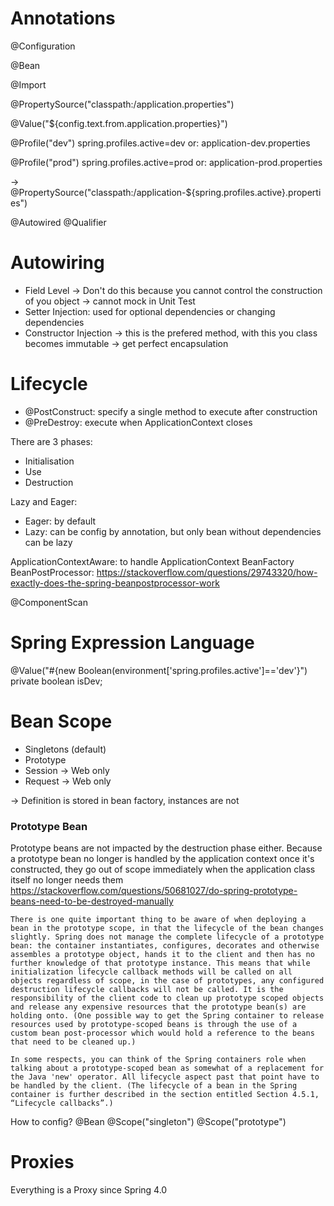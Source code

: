 # Annotations

@Configuration

@Bean

@Import

@PropertySource("classpath:/application.properties")

@Value("${config.text.from.application.properties}")

@Profile("dev")
spring.profiles.active=dev
or: application-dev.properties

@Profile("prod")
spring.profiles.active=prod
or: application-prod.properties

-> @PropertySource("classpath:/application-${spring.profiles.active}.properties")

@Autowired
@Qualifier

# Autowiring
- Field Level -> Don't do this because you cannot control the construction of you object -> cannot mock in Unit Test
- Setter Injection: used for optional dependencies or changing dependencies
- Constructor Injection -> this is the prefered method, with this you class becomes immutable -> get perfect encapsulation

# Lifecycle
- @PostConstruct: specify a single method to execute after construction
- @PreDestroy: execute when ApplicationContext closes

There are 3 phases:
- Initialisation
- Use
- Destruction

Lazy and Eager:
- Eager: by default
- Lazy: can be config by annotation, but only bean without dependencies can be lazy

ApplicationContextAware: to handle ApplicationContext
BeanFactory
BeanPostProcessor: https://stackoverflow.com/questions/29743320/how-exactly-does-the-spring-beanpostprocessor-work


@ComponentScan

# Spring Expression Language
@Value("#{new Boolean(environment['spring.profiles.active']=='dev'}")
private boolean isDev;

# Bean Scope
- Singletons (default)
- Prototype
- Session -> Web only
- Request -> Web only

-> Definition is stored in bean factory, instances are not

### Prototype Bean
Prototype beans are not impacted by the destruction phase either. Because a prototype bean no longer is handled by the application context once it's constructed, they go out of scope immediately when the application class itself no longer needs them
https://stackoverflow.com/questions/50681027/do-spring-prototype-beans-need-to-be-destroyed-manually

```
There is one quite important thing to be aware of when deploying a bean in the prototype scope, in that the lifecycle of the bean changes slightly. Spring does not manage the complete lifecycle of a prototype bean: the container instantiates, configures, decorates and otherwise assembles a prototype object, hands it to the client and then has no further knowledge of that prototype instance. This means that while initialization lifecycle callback methods will be called on all objects regardless of scope, in the case of prototypes, any configured destruction lifecycle callbacks will not be called. It is the responsibility of the client code to clean up prototype scoped objects and release any expensive resources that the prototype bean(s) are holding onto. (One possible way to get the Spring container to release resources used by prototype-scoped beans is through the use of a custom bean post-processor which would hold a reference to the beans that need to be cleaned up.)

In some respects, you can think of the Spring containers role when talking about a prototype-scoped bean as somewhat of a replacement for the Java 'new' operator. All lifecycle aspect past that point have to be handled by the client. (The lifecycle of a bean in the Spring container is further described in the section entitled Section 4.5.1, “Lifecycle callbacks”.)

```


How to config? 
@Bean
@Scope("singleton")
@Scope("prototype")

# Proxies
Everything is a Proxy since Spring 4.0

